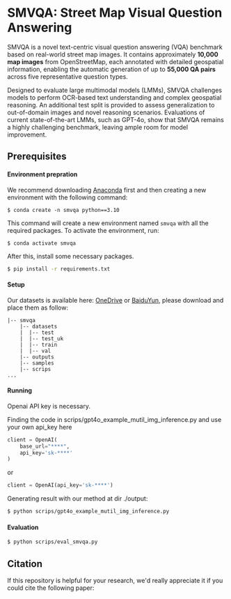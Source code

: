 # SMVQA: Street Map Visual Question Answering
SMVQA is a novel text-centric visual question answering (VQA) benchmark based on real-world street map images. It contains approximately **10,000 map images** from OpenStreetMap, each annotated with detailed geospatial information, enabling the automatic generation of up to **55,000 QA pairs** across five representative question types.

Designed to evaluate large multimodal models (LMMs), SMVQA challenges models to perform OCR-based text understanding and complex geospatial reasoning. An additional test split is provided to assess generalization to out-of-domain images and novel reasoning scenarios. Evaluations of current state-of-the-art LMMs, such as GPT-4o, show that SMVQA remains a highly challenging benchmark, leaving ample room for model improvement.


## Prerequisites

#### Environment prepration

We recommend downloading [Anaconda](https://www.anaconda.com/) first and then creating a new environment with the following command:

``` shell
$ conda create -n smvqa python==3.10
```

This command will create a new environment named `smvqa` with all the required packages. To activate the environment, run:

``` shell
$ conda activate smvqa
```

After this, install some necessary packages.

```bash
$ pip install -r requirements.txt
```


#### Setup 
Our datasets is available here: [OneDrive]() or [BaiduYun](), please download and place them as follow:


```angular2html
|-- smvqa
	|-- datasets
	|  |-- test
	|  |-- test_uk
	|  |-- train
	|  |-- val
	|-- outputs
	|-- samples
	|-- scrips
...
```


#### Running
Openai API key is necessary.

Finding the code in scrips/gpt4o_example_mutil_img_inference.py and use your own api_key here

``` python
client = OpenAI(
    base_url="****",
    api_key='sk-****'
)
```

or

```python
client = OpenAI(api_key='sk-****')
```

Generating result with our method at dir ./output:
```bash
$ python scrips/gpt4o_example_mutil_img_inference.py
```

#### Evaluation
```bash
$ python scrips/eval_smvqa.py
```


## Citation

If this repository is helpful for your research, we'd really appreciate it if you could cite the following paper:


